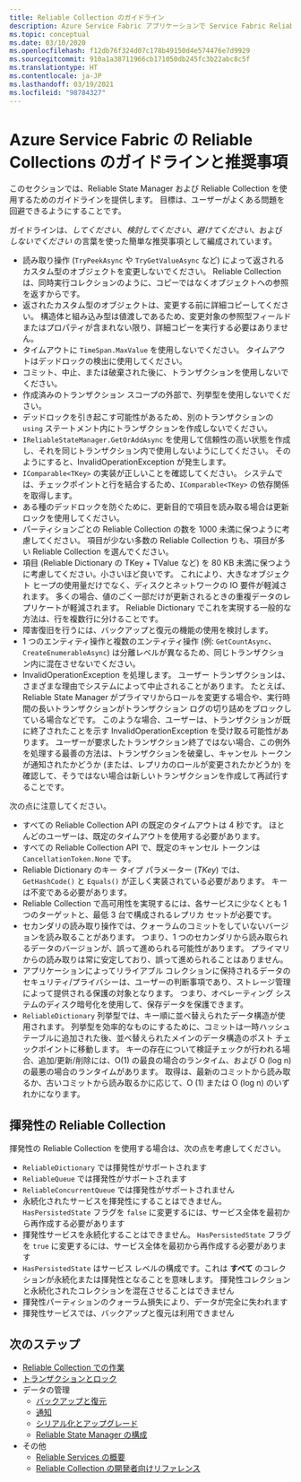 ```yaml
---
title: Reliable Collection のガイドライン
description: Azure Service Fabric アプリケーションで Service Fabric Reliable Collection を使用するためのガイドラインと推奨事項。
ms.topic: conceptual
ms.date: 03/10/2020
ms.openlocfilehash: f12db76f324d07c178b49150d4e574476e7d9929
ms.sourcegitcommit: 910a1a38711966cb171050db245fc3b22abc8c5f
ms.translationtype: HT
ms.contentlocale: ja-JP
ms.lasthandoff: 03/19/2021
ms.locfileid: "98784327"
---
```

# <a name="guidelines-and-recommendations-for-reliable-collections-in-azure-service-fabric"></a>Azure Service Fabric の Reliable Collections のガイドラインと推奨事項
このセクションでは、Reliable State Manager および Reliable Collection を使用するためのガイドラインを提供します。 目標は、ユーザーがよくある問題を回避できるようにすることです。

ガイドラインは、*してください*、*検討してください*、*避けてください*、および *しないでください* の言葉を使った簡単な推奨事項として編成されています。

* 読み取り操作 (`TryPeekAsync` や `TryGetValueAsync` など) によって返されるカスタム型のオブジェクトを変更しないでください。 Reliable Collection は、同時実行コレクションのように、コピーではなくオブジェクトへの参照を返すからです。
* 返されたカスタム型のオブジェクトは、変更する前に詳細コピーしてください。 構造体と組み込み型は値渡しであるため、変更対象の参照型フィールドまたはプロパティが含まれない限り、詳細コピーを実行する必要はありません。
* タイムアウトに `TimeSpan.MaxValue` を使用しないでください。 タイムアウトはデッドロックの検出に使用してください。
* コミット、中止、または破棄された後に、トランザクションを使用しないでください。
* 作成済みのトランザクション スコープの外部で、列挙型を使用しないでください。
* デッドロックを引き起こす可能性があるため、別のトランザクションの `using` ステートメント内にトランザクションを作成しないでください。
* `IReliableStateManager.GetOrAddAsync` を使用して信頼性の高い状態を作成し、それを同じトランザクション内で使用しないようにしてください。 そのようにすると、InvalidOperationException が発生します。
* `IComparable<TKey>` の実装が正しいことを確認してください。 システムでは、チェックポイントと行を結合するため、`IComparable<TKey>` の依存関係を取得します。
* ある種のデッドロックを防ぐために、更新目的で項目を読み取る場合は更新ロックを使用してください。
* パーティションごとの Reliable Collection の数を 1000 未満に保つように考慮してください。 項目が少ない多数の Reliable Collection りも、項目が多い Reliable Collection を選んでください。
* 項目 (Reliable Dictionary の TKey + TValue など) を 80 KB 未満に保つように考慮してください。小さいほど良いです。 これにより、大きなオブジェクト ヒープの使用量だけでなく、ディスクとネットワークの IO 要件が軽減されます。 多くの場合、値のごく一部だけが更新されるときの重複データのレプリケートが軽減されます。 Reliable Dictionary でこれを実現する一般的な方法は、行を複数行に分けることです。
* 障害復旧を行うには、バックアップと復元の機能の使用を検討します。
* 1 つのエンティティ操作と複数のエンティティ操作 (例: `GetCountAsync`、`CreateEnumerableAsync`) は分離レベルが異なるため、同じトランザクション内に混在させないでください。
* InvalidOperationException を処理します。 ユーザー トランザクションは、さまざまな理由でシステムによって中止されることがあります。 たとえば、Reliable State Manager がプライマリからロールを変更する場合や、実行時間の長いトランザクションがトランザクション ログの切り詰めをブロックしている場合などです。 このような場合、ユーザーは、トランザクションが既に終了されたことを示す InvalidOperationException を受け取る可能性があります。 ユーザーが要求したトランザクション終了ではない場合、この例外を処理する最善の方法は、トランザクションを破棄し、キャンセル トークンが通知されたかどうか (または、レプリカのロールが変更されたかどうか) を確認して、そうではない場合は新しいトランザクションを作成して再試行することです。  

次の点に注意してください。

* すべての Reliable Collection API の既定のタイムアウトは 4 秒です。 ほとんどのユーザーは、既定のタイムアウトを使用する必要があります。
* すべての Reliable Collection API で、既定のキャンセル トークンは `CancellationToken.None` です。
* Reliable Dictionary のキー タイプ パラメーター (*TKey*) では、`GetHashCode()` と `Equals()` が正しく実装されている必要があります。 キーは不変である必要があります。
* Reliable Collection で高可用性を実現するには、各サービスに少なくとも 1 つのターゲットと、最低 3 台で構成されるレプリカ セットが必要です。
* セカンダリの読み取り操作では、クォーラムのコミットをしていないバージョンを読み取ることがあります。
  つまり、1 つのセカンダリから読み取られるデータのバージョンが、誤って進められる可能性があります。
  プライマリからの読み取りは常に安定しており、誤って進められることはありません。
* アプリケーションによってリライアブル コレクションに保持されるデータのセキュリティ/プライバシーは、ユーザーの判断事項であり、ストレージ管理によって提供される保護の対象となります。 つまり、オペレーティング システムのディスク暗号化を使用して、保存データを保護できます。
* `ReliableDictionary` 列挙型では、キー順に並べ替えられたデータ構造が使用されます。 列挙型を効率的なものにするために、コミットは一時ハッシュテーブルに追加された後、並べ替えられたメインのデータ構造のポスト チェックポイントに移動します。 キーの存在について検証チェックが行われる場合、追加/更新/削除には、O(1) の最良の場合のランタイム、および O (log n) の最悪の場合のランタイムがあります。 取得は、最新のコミットから読み取るか、古いコミットから読み取るかに応じて、O (1) または O (log n) のいずれかになります。

## <a name="volatile-reliable-collections"></a>揮発性の Reliable Collection
揮発性の Reliable Collection を使用する場合は、次の点を考慮してください。

* ```ReliableDictionary``` では揮発性がサポートされます
* ```ReliableQueue``` では揮発性がサポートされます
* ```ReliableConcurrentQueue``` では揮発性がサポートされません
* 永続化されたサービスを揮発性にすることはできません。 ```HasPersistedState``` フラグを ```false``` に変更するには、サービス全体を最初から再作成する必要があります
* 揮発性サービスを永続化することはできません。 ```HasPersistedState``` フラグを ```true``` に変更するには、サービス全体を最初から再作成する必要があります
* ```HasPersistedState``` はサービス レベルの構成です。これは **すべて** のコレクションが永続化または揮発性となることを意味します。 揮発性コレクションと永続化されたコレクションを混在させることはできません
* 揮発性パーティションのクォーラム損失により、データが完全に失われます
* 揮発性サービスでは、バックアップと復元は利用できません

## <a name="next-steps"></a>次のステップ
* [Reliable Collection での作業](service-fabric-work-with-reliable-collections.md)
* [トランザクションとロック](service-fabric-reliable-services-reliable-collections-transactions-locks.md)
* データの管理
  * [バックアップと復元](service-fabric-reliable-services-backup-restore.md)
  * [通知](service-fabric-reliable-services-notifications.md)
  * [シリアル化とアップグレード](service-fabric-application-upgrade-data-serialization.md)
  * [Reliable State Manager の構成](service-fabric-reliable-services-configuration.md)
* その他
  * [Reliable Services の概要](service-fabric-reliable-services-quick-start.md)
  * [Reliable Collection の開発者向けリファレンス](/dotnet/api/microsoft.servicefabric.data.collections#microsoft_servicefabric_data_collections)
